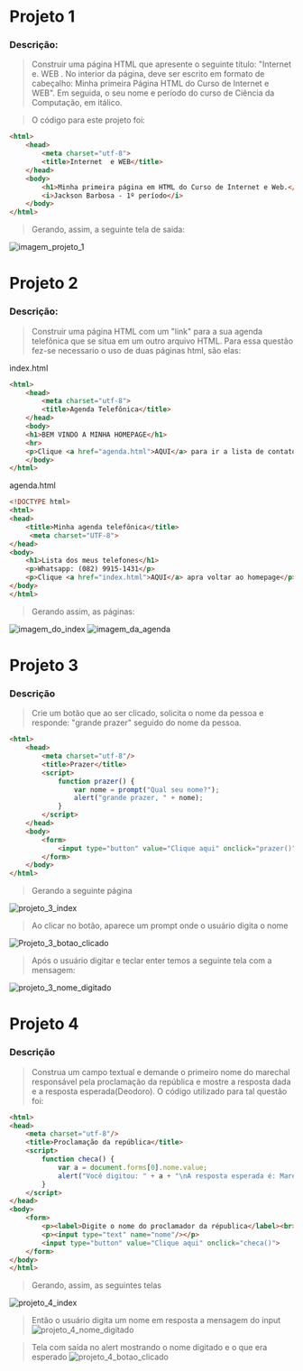 # Projeto 1

### Descrição: 

> Construir uma página HTML que apresente o seguinte título: "Internet  e. WEB . No interior da página, deve ser escrito em formato de cabeçalho: Minha primeira Página HTML do Curso de Internet e  WEB". Em seguida, o seu nome e período do curso de Ciência da Computação, em itálico.

> O código para este projeto foi: 

```html
<html>
	<head>
		<meta charset="utf-8">
		<title>Internet  e WEB</title>
	</head>
	<body>
		<h1>Minha primeira página em HTML do Curso de Internet e Web.</h1>
		<i>Jackson Barbosa - 1º período</i>
	</body>
</html>
```

> Gerando, assim, a seguinte tela de saida: 

![imagem_projeto_1](imagens/projeto_1.png)

# Projeto 2

### Descrição:

> Construir uma página HTML com um "link" para a sua agenda telefônica que se situa em um outro arquivo HTML.
> Para essa questão fez-se necessario o uso de duas páginas html, são elas:

index.html
```html
<html>
	<head>
		<meta charset="utf-8">
		<title>Agenda Telefônica</title>
	</head>
	<body>
	<h1>BEM VINDO A MINHA HOMEPAGE</h1>
	<hr>
	<p>Clique <a href="agenda.html">AQUI</a> para ir a lista de contatos</p>
	</body>
</html>
```
agenda.html
```html
<!DOCTYPE html>
<html>
<head>
	<title>Minha agenda telefônica</title>
	 <meta charset="UTF-8"> 
</head>
<body>
	<h1>Lista dos meus telefones</h1>
	<p>Whatsapp: (082) 9915-1431</p>
	<p>Clique <a href="index.html">AQUI</a> apra voltar ao homepage</p>
</body>
</html>
```

> Gerando assim, as páginas:

![imagem_do_index](imagens/projeto_2_index.png)
![imagem_da_agenda](imagens/projeto_2_agenda.png)

# Projeto 3

### Descrição

> Crie um botão que ao ser clicado, solicita o nome da pessoa e responde: "grande prazer" seguido do nome da pessoa.

```html
<html>
	<head>
		<meta charset="utf-8"/>
		<title>Prazer</title>
		<script>
			function prazer() {
				var nome = prompt("Qual seu nome?");
				alert("grande prazer, " + nome);
			}
		</script>
	</head>
	<body>
		<form>
			<input type="button" value="Clique aqui" onclick="prazer()" />
		</form>
	</body>
</html>
```

> Gerando a seguinte página

![projeto_3_index](imagens/projeto_3_index.png)

> Ao clicar no botão, aparece um prompt onde o usuário digita o nome

![Projeto_3_botao_clicado](imagens/projeto_3_index_botao_clicado.png)

> Após o usuário digitar e teclar enter temos a seguinte tela com a mensagem: 

![projeto_3_nome_digitado](imagens/projeto_3_index_nome_digitado.png)

# Projeto 4

### Descrição

> Construa um campo textual e demande o primeiro nome do marechal responsável pela proclamação da república e mostre a resposta dada e a resposta esperada(Deodoro).
> O código utilizado para tal questão foi:

```html
<html>
<head>
	<meta charset="utf-8"/>
	<title>Proclamação da república</title>
	<script>
		function checa() {
			var a = document.forms[0].nome.value;
			alert("Você digitou: " + a + "\nA resposta esperada é: Marechal Deodoro")
		}
	</script>
</head>
<body>
	<form>
		<p><label>Digite o nome do proclamador da républica</label><br></p>
		<p><input type="text" name="nome"/></p>
		<input type="button" value="Clique aqui" onclick="checa()">
	</form>
</body>
</html>
```

> Gerando, assim, as seguintes telas

![projeto_4_index](imagens/projeto_4_index.png)

>Então o usuário digita um nome em resposta a mensagem do input
![projeto_4_nome_digitado](imagens/projeto_4_nome_digitado.png)

> Tela com saída no alert mostrando o nome digitado e o que era esperado
![projeto_4_botao_clicado](imagens/projeto_4_botao_clicado.png)